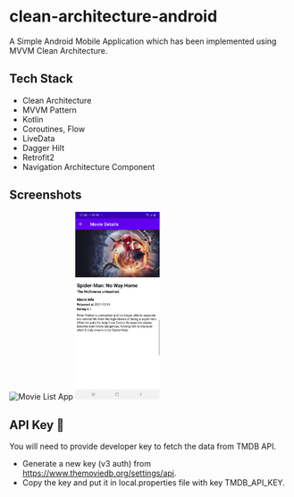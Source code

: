 # clean-architecture-android
A Simple Android Mobile Application which has been implemented using MVVM Clean Architecture.


## Tech Stack

- Clean Architecture
- MVVM Pattern
- Kotlin
- Coroutines, Flow 
- LiveData
- Dagger Hilt
- Retrofit2
- Navigation Architecture Component


## Screenshots

<img alt="Movie List App" src="Screenshot/sc1.png" width="30%">
<img alt="Movie List App" src="Screenshot/sc2.png" width="30%">


## API Key 🔑

You will need to provide developer key to fetch the data from TMDB API.

- Generate a new key (v3 auth) from https://www.themoviedb.org/settings/api. 
- Copy the key and put it in local.properties file with key TMDB_API_KEY.

